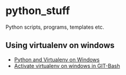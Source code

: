 # python_stuff
Python scripts, programs, templates etc.

## Using virtualenv on windows
* [Python and Virtualenv on Windows](https://stackoverflow.com/questions/17737203/python-and-virtualenv-on-windows)
* [Activate virtualenv on windows in GIT-Bash](https://stackoverflow.com/questions/10450992/can-not-activate-a-virtualenv-in-git-bash-mingw32-for-windows)
